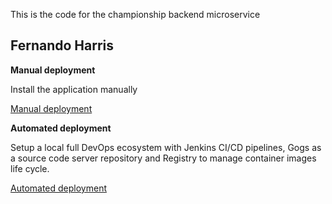 This is the code for the championship backend microservice 

Fernando Harris
---

**Manual deployment**

Install the application manually

[Manual deployment](./manual-deployment.md)

**Automated deployment**

Setup a local full DevOps ecosystem with Jenkins CI/CD pipelines, Gogs as a source code server repository and Registry to manage container images life cycle.

[Automated deployment](./automatic-deployment.md)
